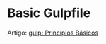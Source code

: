# Basic Gulpfile 

Artigo: [gulp: Princípios Básicos](https://medium.com/@dleitee/gulp-princípios-básicos-2c3f6c6ccedd)
